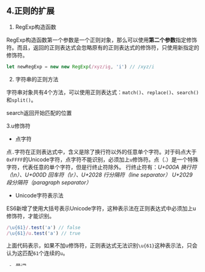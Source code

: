 ## 4.正则的扩展

1. RegExp构造函数 

RegExp构造函数第一个参数是一个正则对象，那么可以使用**第二个参数**指定修饰符。而且，返回的正则表达式会忽略原有的正则表达式的修饰符，只使用新指定的修饰符。

```js
let newRegExp = new new RegExp(/xyz/ig, 'i') // /xyz/i
```


2. 字符串的正则方法

字符串对象共有4个方法，可以使用正则表达式：`match()`、`replace()`、`search()`和`split()`。

search返回开始匹配的位置

3.u修饰符

* 点字符

点`.`字符在正则表达式中，含义是除了换行符以外的任意单个字符。对于码点大于`0xFFFF`的Unicode字符，点字符不能识别，必须加上`u`修饰符。点（.）是一个特殊字符，代表任意的单个字符，但是行终止符除外。
行终止符有：*U+000A 换行符（\n）、U+000D 回车符（\r）、U+2028 行分隔符（line separator）
U+2029 段分隔符（paragraph separator）*


* Unicode字符表示法

ES6新增了使用大括号表示Unicode字符，这种表示法在正则表达式中必须加上u修饰符，才能识别。
```js
/\u{61}/.test('a') // false
/\u{61}/u.test('a') // true
```

上面代码表示，如果不加u修饰符，正则表达式无法识别`\u{61}`这种表示法，只会认为这匹配`61`个连续的`u`。

* 量词

使用u修饰符的情况下，Unicode表达式当中的大括号才会被正确解读，否则会被解读为量词。

```js
let lc = /\u{3}/.test('uuu')
console.log(lc) // true

let lc = /\u{3}/u.test('uuu')
console.log(lc) // false
```


* 预定义模式

`\S`是预定义模式，匹配所有不是空格的字符。只有加了u修饰符，它才能正确匹配码点大于0xFFFF的Unicode字符。


* i修饰符

```js
/[a-z]/iu.test('\u212A') // true
```
上面代码中，不加u修饰符，就无法识别非规范的K字符。

* y修饰符

除了u修饰符，ES6为正则表达式添加了y修饰符，叫做“粘连”（sticky）修饰符。
y修饰符与g类似，也是全局匹配，后一次匹配都从上一次匹配成功的下一个位置开始。区别在于，g修饰符只要剩余位置中存在匹配就可，而y修饰符确保匹配必须从剩余的第一个位置开始，这也就是“粘连”的涵义。

在g、y修饰符中都可以使用lastIndex属性，y修饰符隐含了头部匹配的标志^（即必须从起始位置匹配得到）

4.`flags`属性

ES6为正则表达式新增了flags属性，会返回正则表达式的修饰符

5.`s`修饰符 `dotAll`模式

